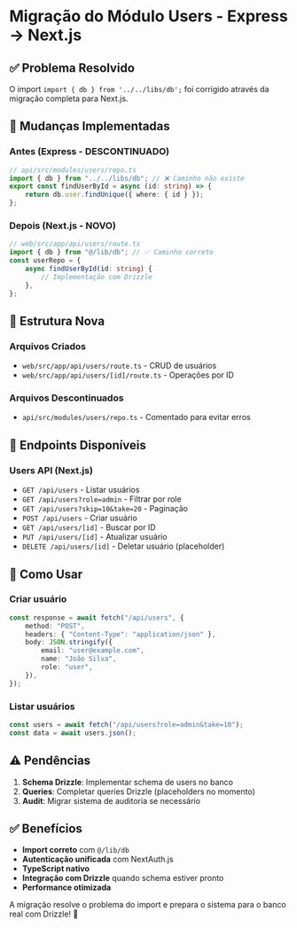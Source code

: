 # Migração do Módulo Users - Express → Next.js

## ✅ Problema Resolvido

O import `import { db } from '../../libs/db';` foi corrigido através da migração completa para Next.js.

## 🔧 Mudanças Implementadas

### Antes (Express - DESCONTINUADO)

```typescript
// api/src/modules/users/repo.ts
import { db } from "../../libs/db"; // ❌ Caminho não existe
export const findUserById = async (id: string) => {
    return db.user.findUnique({ where: { id } });
};
```

### Depois (Next.js - NOVO)

```typescript
// web/src/app/api/users/route.ts
import { db } from "@/lib/db"; // ✅ Caminho correto
const userRepo = {
    async findUserById(id: string) {
        // Implementação com Drizzle
    },
};
```

## 📁 Estrutura Nova

### Arquivos Criados

- `web/src/app/api/users/route.ts` - CRUD de usuários
- `web/src/app/api/users/[id]/route.ts` - Operações por ID

### Arquivos Descontinuados

- `api/src/modules/users/repo.ts` - Comentado para evitar erros

## 🚀 Endpoints Disponíveis

### Users API (Next.js)

- `GET /api/users` - Listar usuários
- `GET /api/users?role=admin` - Filtrar por role
- `GET /api/users?skip=10&take=20` - Paginação
- `POST /api/users` - Criar usuário
- `GET /api/users/[id]` - Buscar por ID
- `PUT /api/users/[id]` - Atualizar usuário
- `DELETE /api/users/[id]` - Deletar usuário (placeholder)

## 🔄 Como Usar

### Criar usuário

```typescript
const response = await fetch("/api/users", {
    method: "POST",
    headers: { "Content-Type": "application/json" },
    body: JSON.stringify({
        email: "user@example.com",
        name: "João Silva",
        role: "user",
    }),
});
```

### Listar usuários

```typescript
const users = await fetch("/api/users?role=admin&take=10");
const data = await users.json();
```

## ⚠️ Pendências

1. **Schema Drizzle**: Implementar schema de users no banco
2. **Queries**: Completar queries Drizzle (placeholders no momento)
3. **Audit**: Migrar sistema de auditoria se necessário

## ✅ Benefícios

- **Import correto** com `@/lib/db`
- **Autenticação unificada** com NextAuth.js
- **TypeScript nativo**
- **Integração com Drizzle** quando schema estiver pronto
- **Performance otimizada**

A migração resolve o problema do import e prepara o sistema para o banco real com Drizzle! 🎉
